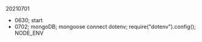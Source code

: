 20210701

- 0630; start
- 0702; mongoDB; mongoose connect
        dotenv;  require("dotenv").config(); 
                 NODE_ENV